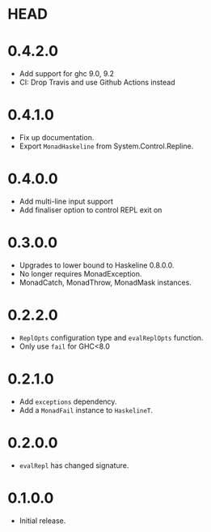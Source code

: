 HEAD
====

0.4.2.0
=======

- Add support for ghc 9.0, 9.2
- CI: Drop Travis and use Github Actions instead

0.4.1.0
=======

- Fix up documentation.
- Export `MonadHaskeline` from System.Control.Repline.

0.4.0.0
=======

- Add multi-line input support
- Add finaliser option to control REPL exit on <Ctrl-D>

0.3.0.0
=======

- Upgrades to lower bound to Haskeline 0.8.0.0.
- No longer requires MonadException.
- MonadCatch, MonadThrow, MonadMask instances.

0.2.2.0
=======

- `ReplOpts` configuration type and `evalReplOpts` function.
- Only use `fail` for GHC<8.0

0.2.1.0
=======

- Add `exceptions` dependency.
- Add a `MonadFail` instance to `HaskelineT`.

0.2.0.0
=======

- `evalRepl` has changed signature.

0.1.0.0
=======

- Initial release.
